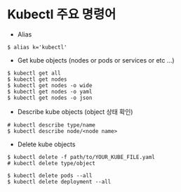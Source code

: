 # Kubectl 주요 명령어

* Alias
```
$ alias k='kubectl'
```

* Get kube objects (nodes or pods or services or etc ...)
```
$ kubectl get all
$ kubectl get nodes
$ kubectl get nodes -o wide
$ kubectl get nodes -o yaml
$ kubectl get nodes -o json
```

* Describe kube objects (object 상태 확인)
```
# kubectl describe type/name
$ kubectl describe node/<node name>
```

* Delete kube objects

```
$ kubectl delete -f path/to/YOUR_KUBE_FILE.yaml
# kubectl delete type/object

$ kubectl delete pods --all
$ kubectl delete deployment --all
```